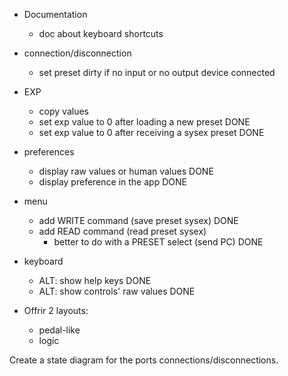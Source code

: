 - Documentation
    - doc about keyboard shortcuts

- connection/disconnection
    - set preset dirty if no input or no output device connected

- EXP
    - copy values
    - set exp value to 0 after loading a new preset         DONE
    - set exp value to 0 after receiving a sysex preset     DONE

- preferences
    - display raw values or human values    DONE 
    - display preference in the app         DONE

- menu
    - add WRITE command (save preset sysex) DONE
    - add READ command (read preset sysex)
        - better to do with a PRESET select (send PC)   DONE

- keyboard
    - ALT: show help keys               DONE
    - ALT: show controls' raw values    DONE

- Offrir 2 layouts:
    - pedal-like
    - logic

Create a state diagram for the ports connections/disconnections.    
